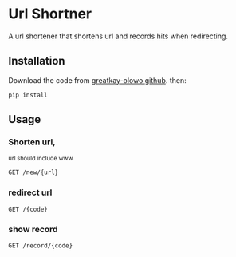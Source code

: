 # Url Shortner

A url shortener that shortens url and records hits when redirecting.

## Installation

Download the code from [greatkay-olowo github](https://github.com/greatkay-olowo/url_shortener).
then:
```
pip install
```

## Usage

### Shorten url,
<small> url should include www </small>

```
GET /new/{url}
```
### redirect url
```
GET /{code}
```
### show record
```
GET /record/{code}
```